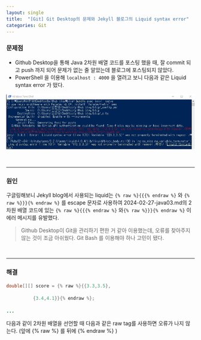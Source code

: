 ```yaml
---
layout: single
title:  "[Git] Git Desktop의 문제와 Jekyll 블로그의 Liquid syntax error"
categories: Git
---
```


### 문제점

- Github Desktop을 통해 Java 2차원 배열 코드를 포스팅 했을 때, 잘 commit 되고 push 까지 되어 문제가 없는 줄 알았는데 블로그에 포스팅되지 않았다.
- PowerShell 을 이용해 `localhost : 4000` 을 열려고 보니 다음과 같은 Liquid syntax error 가 떴다.

![](/assets/images/20240228/error.JPG)

<br/>

<hr/>

### 원인

구글링해보니 Jekyll blog에서 사용되는 liquid는 `{% raw %}{{{% endraw %}` 와 `{% raw %}}}{% endraw %}` 를 escape 문자로 사용하여 2024-02-27-java03.md의 2차원 배열 코드에 있는 `{% raw %}{{{% endraw %}` 와`{% raw %}}}{% endraw %}` 이 에러 메시지를 유발했다.

> Github Desktop이 Git을 관리하기 편한 거 같아 이용했는데, 오류를 찾아주지 않는 것이 조금 아쉬웠다. Git Bash 를 이용해야 하나 고민이 됐다.

<br/>

<hr/>

### 해결

```java
double[][] score = {% raw %}{{3.3,3.5},

          {3.4,4.1}}{% endraw %};

...
```

다음과 같이 2차원 배열을 선언할 때 다음과 같은 raw tag를 사용하면 오류가 나지 않는다. (앞에 {% raw %} 를 뒤에 {% endraw %} ) 

